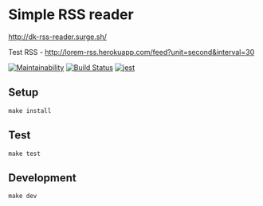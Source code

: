# Simple RSS reader

http://dk-rss-reader.surge.sh/

Test RSS - http://lorem-rss.herokuapp.com/feed?unit=second&interval=30

[![Maintainability](https://api.codeclimate.com/v1/badges/ff081ed1d6874fab0ac8/maintainability)](https://codeclimate.com/github/DimaKabanov/rss-reader/maintainability)
[![Build Status](https://travis-ci.org/DimaKabanov/rss-reader.svg?branch=master)](https://travis-ci.org/DimaKabanov/rss-reader)
[![jest](https://facebook.github.io/jest/img/jest-badge.svg)](https://github.com/facebook/jest)

## Setup

```console
make install
```

## Test

```console
make test
```

## Development

```console
make dev
```
